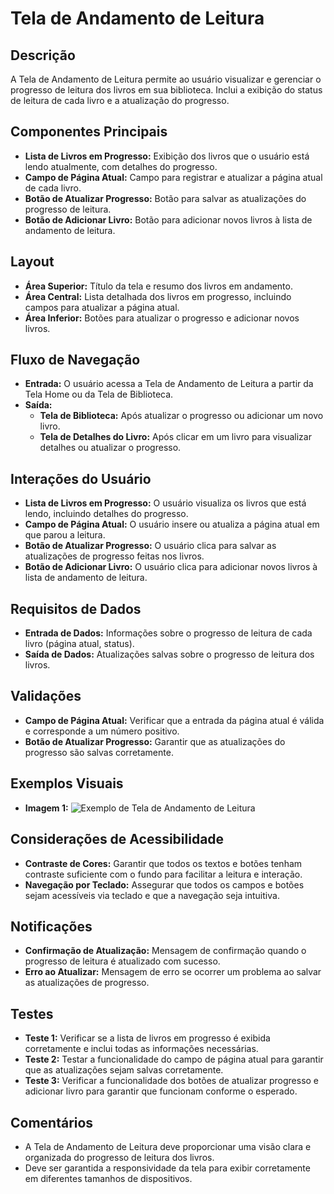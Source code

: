 # Tela de Andamento de Leitura

## Descrição
A Tela de Andamento de Leitura permite ao usuário visualizar e gerenciar o progresso de leitura dos livros em sua biblioteca. Inclui a exibição do status de leitura de cada livro e a atualização do progresso.

## Componentes Principais
- **Lista de Livros em Progresso:** Exibição dos livros que o usuário está lendo atualmente, com detalhes do progresso.
- **Campo de Página Atual:** Campo para registrar e atualizar a página atual de cada livro.
- **Botão de Atualizar Progresso:** Botão para salvar as atualizações do progresso de leitura.
- **Botão de Adicionar Livro:** Botão para adicionar novos livros à lista de andamento de leitura.

## Layout
- **Área Superior:** Título da tela e resumo dos livros em andamento.
- **Área Central:** Lista detalhada dos livros em progresso, incluindo campos para atualizar a página atual.
- **Área Inferior:** Botões para atualizar o progresso e adicionar novos livros.

## Fluxo de Navegação
- **Entrada:** O usuário acessa a Tela de Andamento de Leitura a partir da Tela Home ou da Tela de Biblioteca.
- **Saída:**
  - **Tela de Biblioteca:** Após atualizar o progresso ou adicionar um novo livro.
  - **Tela de Detalhes do Livro:** Após clicar em um livro para visualizar detalhes ou atualizar o progresso.

## Interações do Usuário
- **Lista de Livros em Progresso:** O usuário visualiza os livros que está lendo, incluindo detalhes do progresso.
- **Campo de Página Atual:** O usuário insere ou atualiza a página atual em que parou a leitura.
- **Botão de Atualizar Progresso:** O usuário clica para salvar as atualizações de progresso feitas nos livros.
- **Botão de Adicionar Livro:** O usuário clica para adicionar novos livros à lista de andamento de leitura.

## Requisitos de Dados
- **Entrada de Dados:** Informações sobre o progresso de leitura de cada livro (página atual, status).
- **Saída de Dados:** Atualizações salvas sobre o progresso de leitura dos livros.

## Validações
- **Campo de Página Atual:** Verificar que a entrada da página atual é válida e corresponde a um número positivo.
- **Botão de Atualizar Progresso:** Garantir que as atualizações do progresso são salvas corretamente.

## Exemplos Visuais
- **Imagem 1:** ![Exemplo de Tela de Andamento de Leitura](link_para_imagem_de_andamento_de_leitura)

## Considerações de Acessibilidade
- **Contraste de Cores:** Garantir que todos os textos e botões tenham contraste suficiente com o fundo para facilitar a leitura e interação.
- **Navegação por Teclado:** Assegurar que todos os campos e botões sejam acessíveis via teclado e que a navegação seja intuitiva.

## Notificações
- **Confirmação de Atualização:** Mensagem de confirmação quando o progresso de leitura é atualizado com sucesso.
- **Erro ao Atualizar:** Mensagem de erro se ocorrer um problema ao salvar as atualizações de progresso.

## Testes
- **Teste 1:** Verificar se a lista de livros em progresso é exibida corretamente e inclui todas as informações necessárias.
- **Teste 2:** Testar a funcionalidade do campo de página atual para garantir que as atualizações sejam salvas corretamente.
- **Teste 3:** Verificar a funcionalidade dos botões de atualizar progresso e adicionar livro para garantir que funcionam conforme o esperado.

## Comentários
- A Tela de Andamento de Leitura deve proporcionar uma visão clara e organizada do progresso de leitura dos livros.
- Deve ser garantida a responsividade da tela para exibir corretamente em diferentes tamanhos de dispositivos.
